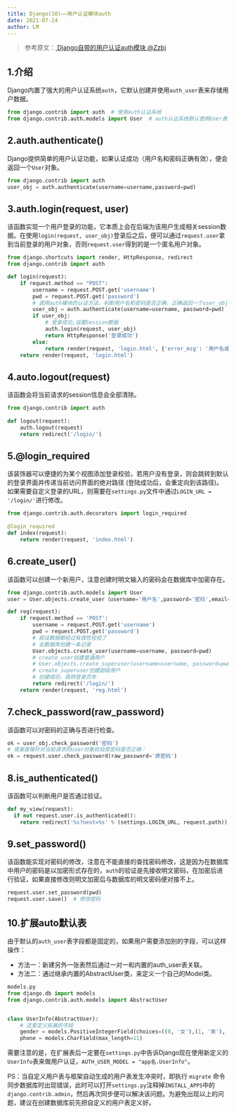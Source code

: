 ```yaml
---
title: Django(10)——用户认证模块auth
date: 2021-07-24
author: LM
---
```


> 参考原文：[ Django自带的用户认证auth模块  @Zzbj ](https://www.cnblogs.com/Zzbj/p/9984783.html)

## 1.介绍

Django内置了强大的用户认证系统`auth`，它默认创建并使用`auth_user`表来存储用户数据。

```python
from django.contrib import auth  # 使用auth认证系统
from django.contrib.auth.models import User  # auth认证系统默认使用User表
```

## 2.auth.authenticate() 

Django提供简单的用户认证功能，如果认证成功（用户名和密码正确有效），便会返回一个`User`对象。

```python
from django.contrib import auth
user_obj = auth.authenticate(username=username,password=pwd)
```

## 3.auth.login(request, user)

该函数实现一个用户登录的功能，它本质上会在后端为该用户生成相关session数据。在使用`login(request, user_obj)`登录后之后，便可以通过`request.user`拿到当前登录的用户对象，否则`request.user`得到的是一个匿名用户对象。

```python
from django.shortcuts import render, HttpResponse, redirect
from django.contrib import auth

def login(request):
    if request.method == "POST":
        username = request.POST.get('username')
        pwd = request.POST.get('password')
        # 调用auth模块的认证方法，判断用户名和密码是否正确，正确返回一个user_obj
        user_obj = auth.authenticate(username=username, password=pwd)
        if user_obj:
            # 登录成功,设置Session数据
            auth.login(request, user_obj)
            return HttpResponse('登录成功')
        else:
            return render(request, 'login.html', {'error_msg': '用户名或者密码错误'})
    return render(request, 'login.html')
```

## 4.auto.logout(request) 

该函数会将当前请求的session信息会全部清除。

```python
from django.contrib import auth
   
def logout(request):
    auth.logout(request)
    return redirect('/login/')
```

## 5.@login_required

该装饰器可以便捷的为某个视图添加登录校验，若用户没有登录，则会跳转到默认的登录界面并传递当前访问界面的绝对路径 (登陆成功后，会重定向到该路径)。如果需要自定义登录的URL，则需要在`settings.py`文件中通过`LOGIN_URL = '/login/'`进行修改。

```python
from django.contrib.auth.decorators import login_required
      
@login_required
def index(request):
    return render(request, 'index.html')
```

## 6.create_user()

该函数可以创建一个新用户，注意创建时明文输入的密码会在数据库中加密存在。

```python
from django.contrib.auth.models import User
user = User.objects.create_user（username='用户名',password='密码',email='邮箱',...）

def reg(request):
    if request.method == 'POST':
        username = request.POST.get('username')
        pwd = request.POST.get('password')
        # 假设数据都经过有效性校验了
        # 去数据库创建一条记录
        User.objects.create_user(username=username, password=pwd)  
        # create_user创建普通用户
        # User.objects.create_superuser(username=username, password=pwd)  
        # create_superuser创建超级用户
        # 创建成功，跳转登录页年
        return redirect('/login/')
    return render(request, 'reg.html')
```

## 7.check_password(raw_password)

该函数可以对密码的正确与否进行检查。

```python
ok = user_obj.check_password('密码')
# 或者直接针对当前请求的user对象校验原密码是否正确：
ok = request.user.check_password(raw_password='原密码')
```

## 8.is_authenticated()

该函数可以判断用户是否通过验证。

```python
def my_view(request):
  if not request.user.is_authenticated():
    return redirect('%s?next=%s' % (settings.LOGIN_URL, request.path))
```

## 9.set_password()

该函数能实现对密码的修改，注意在不能直接的查找密码修改，这是因为在数据库中用户的密码是以加密形式存在的，`auth`的验证是先接收明文密码，在加密后进行验证，如果直接修改则明文加密后与数据库的明文密码便对接不上。

```python
request.user.set_password(pwd)
request.user.save()  # 修改密码
```

## 10.扩展auto默认表

由于默认的`auth_user`表字段都是固定的，如果用户需要添加别的字段，可以这样操作：

- 方法一：新建另外一张表然后通过一对一和内置的auth_user表关联。
- 方法二：通过继承内置的AbstractUser类，来定义一个自己的Model类。

```python
models.py
from django.db import models
from django.contrib.auth.models import AbstractUser


class UserInfo(AbstractUser):
    # 这里定义拓展的字段
    gender = models.PositiveIntegerField(choices=((0, '女'),(1, '男'), (2, '保密')))
    phone = models.CharField(max_length=11)
```

需要注意的是，在扩展表后一定要在`settings.py`中告诉Django现在使用新定义的`UserInfo`表来做用户认证，`AUTH_USER_MODEL = "app名.UserInfo"`。

PS：当自定义用户表与框架自动生成的用户表发生冲突时，即执行 `migrate` 命令同步数据库时出现错误，此时可以打开`settings.py`注释掉`INSTALL_APPS`中的`django.contrib.admin`，然后再次同步便可以解决该问题。为避免出现以上的问题，建议在创建数据库前先把自定义的用户表定义好。

